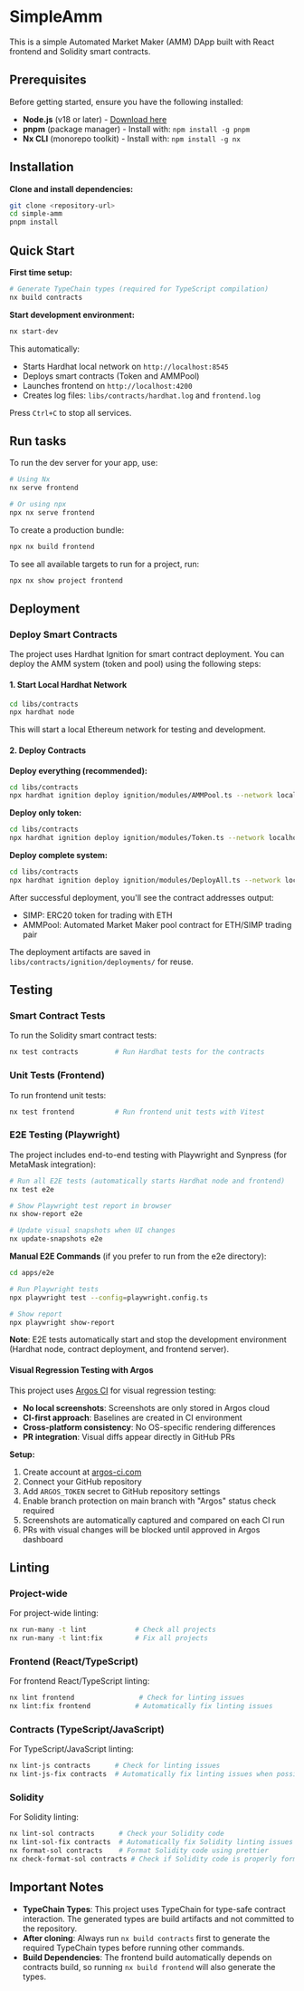 # SimpleAmm

This is a simple Automated Market Maker (AMM) DApp built with React frontend and Solidity smart contracts.

## Prerequisites

Before getting started, ensure you have the following installed:

- **Node.js** (v18 or later) - [Download here](https://nodejs.org/)
- **pnpm** (package manager) - Install with: `npm install -g pnpm`
- **Nx CLI** (monorepo toolkit) - Install with: `npm install -g nx`

## Installation

**Clone and install dependencies:**
```sh
git clone <repository-url>
cd simple-amm
pnpm install
```

## Quick Start

**First time setup:**
```sh
# Generate TypeChain types (required for TypeScript compilation)
nx build contracts
```

**Start development environment:**
```sh
nx start-dev
```

This automatically:
- Starts Hardhat local network on `http://localhost:8545`
- Deploys smart contracts (Token and AMMPool)
- Launches frontend on `http://localhost:4200`
- Creates log files: `libs/contracts/hardhat.log` and `frontend.log`

Press `Ctrl+C` to stop all services.

## Run tasks

To run the dev server for your app, use:

```sh
# Using Nx
nx serve frontend

# Or using npx
npx nx serve frontend
```

To create a production bundle:

```sh
npx nx build frontend
```

To see all available targets to run for a project, run:

```sh
npx nx show project frontend
```

## Deployment

### Deploy Smart Contracts

The project uses Hardhat Ignition for smart contract deployment. You can deploy the AMM system (token and pool) using the following steps:

#### 1. Start Local Hardhat Network

```sh
cd libs/contracts
npx hardhat node
```

This will start a local Ethereum network for testing and development.

#### 2. Deploy Contracts

**Deploy everything (recommended):**

```sh
cd libs/contracts
npx hardhat ignition deploy ignition/modules/AMMPool.ts --network localhost
```

**Deploy only token:**

```sh
cd libs/contracts
npx hardhat ignition deploy ignition/modules/Token.ts --network localhost
```

**Deploy complete system:**

```sh
cd libs/contracts
npx hardhat ignition deploy ignition/modules/DeployAll.ts --network localhost
```

After successful deployment, you'll see the contract addresses output:

- SIMP: ERC20 token for trading with ETH
- AMMPool: Automated Market Maker pool contract for ETH/SIMP trading pair

The deployment artifacts are saved in `libs/contracts/ignition/deployments/` for reuse.

## Testing

### Smart Contract Tests

To run the Solidity smart contract tests:

```sh
nx test contracts         # Run Hardhat tests for the contracts
```

### Unit Tests (Frontend)

To run frontend unit tests:

```sh
nx test frontend          # Run frontend unit tests with Vitest
```

### E2E Testing (Playwright)

The project includes end-to-end testing with Playwright and Synpress (for MetaMask integration):

```sh
# Run all E2E tests (automatically starts Hardhat node and frontend)
nx test e2e

# Show Playwright test report in browser
nx show-report e2e

# Update visual snapshots when UI changes
nx update-snapshots e2e
```

**Manual E2E Commands** (if you prefer to run from the e2e directory):

```sh
cd apps/e2e

# Run Playwright tests
npx playwright test --config=playwright.config.ts

# Show report
npx playwright show-report
```

**Note**: E2E tests automatically start and stop the development environment (Hardhat node, contract deployment, and frontend server).

#### Visual Regression Testing with Argos

This project uses [Argos CI](https://argos-ci.com/) for visual regression testing:

- **No local screenshots**: Screenshots are only stored in Argos cloud
- **CI-first approach**: Baselines are created in CI environment
- **Cross-platform consistency**: No OS-specific rendering differences
- **PR integration**: Visual diffs appear directly in GitHub PRs

**Setup:**
1. Create account at [argos-ci.com](https://argos-ci.com/)
2. Connect your GitHub repository
3. Add `ARGOS_TOKEN` secret to GitHub repository settings
4. Enable branch protection on main branch with "Argos" status check required
5. Screenshots are automatically captured and compared on each CI run
6. PRs with visual changes will be blocked until approved in Argos dashboard

## Linting

### Project-wide

For project-wide linting:

```sh
nx run-many -t lint            # Check all projects
nx run-many -t lint:fix        # Fix all projects
```

### Frontend (React/TypeScript)

For frontend React/TypeScript linting:

```sh
nx lint frontend                # Check for linting issues
nx lint:fix frontend           # Automatically fix linting issues
```

### Contracts (TypeScript/JavaScript)

For TypeScript/JavaScript linting:

```sh
nx lint-js contracts      # Check for linting issues
nx lint-js-fix contracts  # Automatically fix linting issues when possible
```

### Solidity

For Solidity linting:

```sh
nx lint-sol contracts      # Check your Solidity code
nx lint-sol-fix contracts  # Automatically fix Solidity linting issues
nx format-sol contracts    # Format Solidity code using prettier
nx check-format-sol contracts # Check if Solidity code is properly formatted without making changes
```

## Important Notes

- **TypeChain Types**: This project uses TypeChain for type-safe contract interaction. The generated types are build artifacts and not committed to the repository.
- **After cloning**: Always run `nx build contracts` first to generate the required TypeChain types before running other commands.
- **Build Dependencies**: The frontend build automatically depends on contracts build, so running `nx build frontend` will also generate the types.

